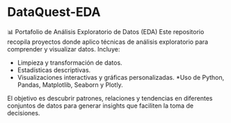 # DataQuest-EDA
📊 Portafolio de Análisis Exploratorio de Datos (EDA)
Este repositorio recopila proyectos donde aplico técnicas de análisis exploratorio para comprender y visualizar datos.
Incluye:
* Limpieza y transformación de datos.
* Estadísticas descriptivas.
* Visualizaciones interactivas y gráficas personalizadas.
*Uso de Python, Pandas, Matplotlib, Seaborn y Plotly.

El objetivo es descubrir patrones, relaciones y tendencias en diferentes conjuntos de datos para generar insights que faciliten la toma de decisiones.
